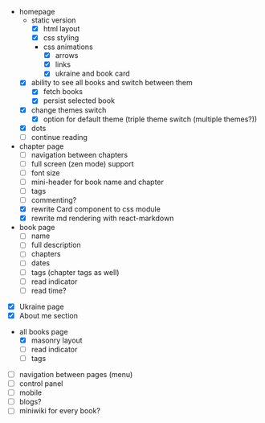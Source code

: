 - homepage
  - static version
    - [x] html layout
    - [x] css styling
    - css animations
      - [x] arrows
      - [x] links
      - [x] ukraine and book card
  - [x] ability to see all books and switch between them 
    - [x] fetch books
    - [x] persist selected book
  - [x] change themes switch
    - [x] option for default theme (triple theme switch (multiple themes?))
  - [x] dots
  - [ ] continue reading
- chapter page
  - [ ] navigation between chapters
  - [ ] full screen (zen mode) support
  - [ ] font size
  - [ ] mini-header for book name and chapter
  - [ ] tags
  - [ ] commenting?
  - [x] rewrite Card component to css module
  - [x] rewrite md rendering with react-markdown
- book page
  - [ ] name
  - [ ] full description
  - [ ] chapters
  - [ ] dates
  - [ ] tags (chapter tags as well)
  - [ ] read indicator
  - [ ] read time?
- [x] Ukraine page
- [x] About me section
- all books page
  - [x] masonry layout
  - [ ] read indicator
  - [ ] tags
- [ ] navigation between pages (menu)
- [ ] control panel
- [ ] mobile
- [ ] blogs?
- [ ] miniwiki for every book?

